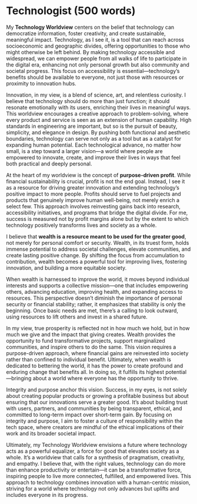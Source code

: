 # Technologist (500 words)

My **Technology Worldview** centers on the belief that technology can democratize information, foster creativity, and
create sustainable, meaningful impact. Technology, as I see it, is a tool that can reach across socioeconomic and
geographic divides, offering opportunities to those who might otherwise be left behind. By making technology accessible
and widespread, we can empower people from all walks of life to participate in the digital era, enhancing not only
personal growth but also community and societal progress. This focus on accessibility is essential—technology’s benefits
should be available to everyone, not just those with resources or proximity to innovation hubs.

Innovation, in my view, is a blend of science, art, and relentless curiosity. I believe that technology should do more
than just function; it should resonate emotionally with its users, enriching their lives in meaningful ways. This
worldview encourages a creative approach to problem-solving, where every product and service is seen as an extension of
human capability. High standards in engineering are important, but so is the pursuit of beauty, simplicity, and elegance
in design. By pushing both functional and aesthetic boundaries, technology can serve not only as a tool but as a
catalyst for expanding human potential. Each technological advance, no matter how small, is a step toward a larger
vision—a world where people are empowered to innovate, create, and improve their lives in ways that feel both practical
and deeply personal.

At the heart of my worldview is the concept of **purpose-driven profit**. While financial sustainability is crucial,
profit is not the end goal. Instead, I see it as a resource for driving greater innovation and extending technology’s
positive impact to more people. Profits should serve to fuel projects and products that genuinely improve human
well-being, not merely enrich a select few. This approach involves reinvesting gains back into research, accessibility
initiatives, and programs that bridge the digital divide. For me, success is measured not by profit margins alone but by
the extent to which technology positively transforms lives and society as a whole.

I believe that **wealth is a resource meant to be used for the greater good**, not merely for personal comfort or
security. Wealth, in its truest form, holds immense potential to address societal challenges, elevate communities, and
create lasting positive change. By shifting the focus from accumulation to contribution, wealth becomes a powerful tool
for improving lives, fostering innovation, and building a more equitable society.

When wealth is harnessed to improve the world, it moves beyond individual interests and supports a collective
mission—one that includes empowering others, advancing education, improving health, and expanding access to resources.
This perspective doesn’t diminish the importance of personal security or financial stability; rather, it emphasizes that
stability is only the beginning. Once basic needs are met, there’s a calling to look outward, using resources to lift
others and invest in a shared future.

In my view, true prosperity is reflected not in how much we hold, but in how much we give and the impact that giving
creates. Wealth provides the opportunity to fund transformative projects, support marginalized communities, and inspire
others to do the same. This vision requires a purpose-driven approach, where financial gains are reinvested into society
rather than confined to individual benefit. Ultimately, when wealth is dedicated to bettering the world, it has the
power to create profound and enduring change that benefits all. In doing so, it fulfills its highest potential—bringing
about a world where everyone has the opportunity to thrive.

Integrity and purpose anchor this vision. Success, in my eyes, is not solely about creating popular products or growing
a profitable business but about ensuring that our innovations serve a greater good. It’s about building trust with
users, partners, and communities by being transparent, ethical, and committed to long-term impact over short-term gain.
By focusing on integrity and purpose, I aim to foster a culture of responsibility within the tech space, where creators
are mindful of the ethical implications of their work and its broader societal impact.

Ultimately, my Technology Worldview envisions a future where technology acts as a powerful equalizer, a force for good
that elevates society as a whole. It’s a worldview that calls for a synthesis of pragmatism, creativity, and empathy. I
believe that, with the right values, technology can do more than enhance productivity or entertain—it can be a
transformative force, inspiring people to live more connected, fulfilled, and empowered lives. This approach to
technology combines innovation with a human-centric mission, striving for a world where technology not only advances but
uplifts and includes everyone in its progress.